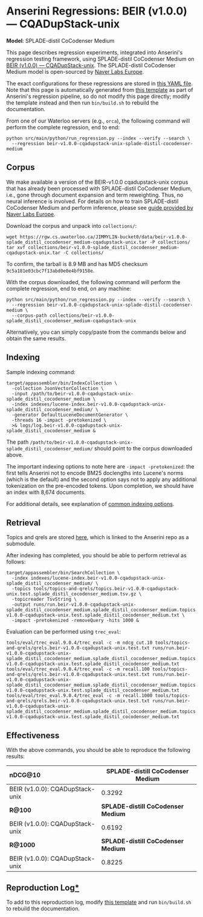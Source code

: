 # Anserini Regressions: BEIR (v1.0.0) &mdash; CQADupStack-unix

**Model**: SPLADE-distil CoCodenser Medium

This page describes regression experiments, integrated into Anserini's regression testing framework, using SPLADE-distil CoCodenser Medium on [BEIR (v1.0.0) &mdash; CQADupStack-unix](http://beir.ai/).
The SPLADE-distil CoCodenser Medium model is open-sourced by [Naver Labs Europe](https://europe.naverlabs.com/research/machine-learning-and-optimization/splade-models).

The exact configurations for these regressions are stored in [this YAML file](../src/main/resources/regression/beir-v1.0.0-cqadupstack-unix-splade-distil-cocodenser-medium.yaml).
Note that this page is automatically generated from [this template](../src/main/resources/docgen/templates/beir-v1.0.0-cqadupstack-unix-splade-distil-cocodenser-medium.template) as part of Anserini's regression pipeline, so do not modify this page directly; modify the template instead and then run `bin/build.sh` to rebuild the documentation.

From one of our Waterloo servers (e.g., `orca`), the following command will perform the complete regression, end to end:

```
python src/main/python/run_regression.py --index --verify --search \
  --regression beir-v1.0.0-cqadupstack-unix-splade-distil-cocodenser-medium
```

## Corpus

We make available a version of the BEIR-v1.0.0 cqadupstack-unix corpus that has already been processed with SPLADE-distil CoCodenser Medium, i.e., gone through document expansion and term reweighting.
Thus, no neural inference is involved.
For details on how to train SPLADE-distil CoCodenser Medium and perform inference, please see [guide provided by Naver Labs Europe](https://github.com/naver/splade/tree/main/anserini_evaluation).

Download the corpus and unpack into `collections/`:

```
wget https://rgw.cs.uwaterloo.ca/JIMMYLIN-bucket0/data/beir-v1.0.0-splade_distil_cocodenser_medium-cqadupstack-unix.tar -P collections/
tar xvf collections/beir-v1.0.0-splade_distil_cocodenser_medium-cqadupstack-unix.tar -C collections/
```

To confirm, the tarball is 8.9 MB and has MD5 checksum `9c5a181e03cbc7f13abd0e0e4bf9158e`.

With the corpus downloaded, the following command will perform the complete regression, end to end, on any machine:

```
python src/main/python/run_regression.py --index --verify --search \
  --regression beir-v1.0.0-cqadupstack-unix-splade-distil-cocodenser-medium \
  --corpus-path collections/beir-v1.0.0-splade_distil_cocodenser_medium-cqadupstack-unix
```

Alternatively, you can simply copy/paste from the commands below and obtain the same results.

## Indexing

Sample indexing command:

```
target/appassembler/bin/IndexCollection \
  -collection JsonVectorCollection \
  -input /path/to/beir-v1.0.0-cqadupstack-unix-splade_distil_cocodenser_medium \
  -index indexes/lucene-index.beir-v1.0.0-cqadupstack-unix-splade_distil_cocodenser_medium/ \
  -generator DefaultLuceneDocumentGenerator \
  -threads 16 -impact -pretokenized \
  >& logs/log.beir-v1.0.0-cqadupstack-unix-splade_distil_cocodenser_medium &
```

The path `/path/to/beir-v1.0.0-cqadupstack-unix-splade_distil_cocodenser_medium/` should point to the corpus downloaded above.

The important indexing options to note here are `-impact -pretokenized`: the first tells Anserini not to encode BM25 doclengths into Lucene's norms (which is the default) and the second option says not to apply any additional tokenization on the pre-encoded tokens.
Upon completion, we should have an index with 8,674 documents.

For additional details, see explanation of [common indexing options](common-indexing-options.md).

## Retrieval

Topics and qrels are stored [here](https://github.com/castorini/anserini-tools/tree/master/topics-and-qrels), which is linked to the Anserini repo as a submodule.

After indexing has completed, you should be able to perform retrieval as follows:

```
target/appassembler/bin/SearchCollection \
  -index indexes/lucene-index.beir-v1.0.0-cqadupstack-unix-splade_distil_cocodenser_medium/ \
  -topics tools/topics-and-qrels/topics.beir-v1.0.0-cqadupstack-unix.test.splade_distil_cocodenser_medium.tsv.gz \
  -topicreader TsvString \
  -output runs/run.beir-v1.0.0-cqadupstack-unix-splade_distil_cocodenser_medium.splade_distil_cocodenser_medium.topics.beir-v1.0.0-cqadupstack-unix.test.splade_distil_cocodenser_medium.txt \
  -impact -pretokenized -removeQuery -hits 1000 &
```

Evaluation can be performed using `trec_eval`:

```
tools/eval/trec_eval.9.0.4/trec_eval -c -m ndcg_cut.10 tools/topics-and-qrels/qrels.beir-v1.0.0-cqadupstack-unix.test.txt runs/run.beir-v1.0.0-cqadupstack-unix-splade_distil_cocodenser_medium.splade_distil_cocodenser_medium.topics.beir-v1.0.0-cqadupstack-unix.test.splade_distil_cocodenser_medium.txt
tools/eval/trec_eval.9.0.4/trec_eval -c -m recall.100 tools/topics-and-qrels/qrels.beir-v1.0.0-cqadupstack-unix.test.txt runs/run.beir-v1.0.0-cqadupstack-unix-splade_distil_cocodenser_medium.splade_distil_cocodenser_medium.topics.beir-v1.0.0-cqadupstack-unix.test.splade_distil_cocodenser_medium.txt
tools/eval/trec_eval.9.0.4/trec_eval -c -m recall.1000 tools/topics-and-qrels/qrels.beir-v1.0.0-cqadupstack-unix.test.txt runs/run.beir-v1.0.0-cqadupstack-unix-splade_distil_cocodenser_medium.splade_distil_cocodenser_medium.topics.beir-v1.0.0-cqadupstack-unix.test.splade_distil_cocodenser_medium.txt
```

## Effectiveness

With the above commands, you should be able to reproduce the following results:

| **nDCG@10**                                                                                                  | **SPLADE-distill CoCodenser Medium**|
|:-------------------------------------------------------------------------------------------------------------|-----------|
| BEIR (v1.0.0): CQADupStack-unix                                                                              | 0.3292    |
| **R@100**                                                                                                    | **SPLADE-distill CoCodenser Medium**|
| BEIR (v1.0.0): CQADupStack-unix                                                                              | 0.6192    |
| **R@1000**                                                                                                   | **SPLADE-distill CoCodenser Medium**|
| BEIR (v1.0.0): CQADupStack-unix                                                                              | 0.8225    |


## Reproduction Log[*](reproducibility.md)

To add to this reproduction log, modify [this template](../src/main/resources/docgen/templates/beir-v1.0.0-cqadupstack-unix-splade-distil-cocodenser-medium.template) and run `bin/build.sh` to rebuild the documentation.
